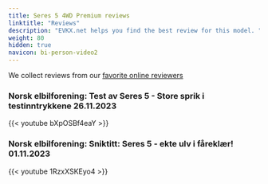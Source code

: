 ```yaml
---
title: Seres 5 4WD Premium reviews
linktitle: "Reviews"
description: "EVKX.net helps you find the best review for this model. "
weight: 80
hidden: true
navicon: bi-person-video2
---
```

We collect reviews from our [favorite online reviewers](/guides/evreviewers/)

### Norsk elbilforening: Test av Seres 5 - Store sprik i testinntrykkene 26.11.2023

{{< youtube bXpOSBf4eaY >}}

### Norsk elbilforening: Sniktitt: Seres 5 - ekte ulv i fåreklær! 01.11.2023

{{< youtube 1RzxXSKEyo4 >}}

